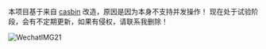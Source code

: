 
本项目基于来自 [casbin](https://github.com/casbin/casbin) 改造，原因是因为本身不支持并发操作！
现在处于试验阶段，会有不定期更新，如果有侵权，请联系我删除！ 

![WechatIMG21](https://user-images.githubusercontent.com/26316940/164198241-fe5365d4-73ba-453d-b8fd-520c8de224fe.jpeg)
